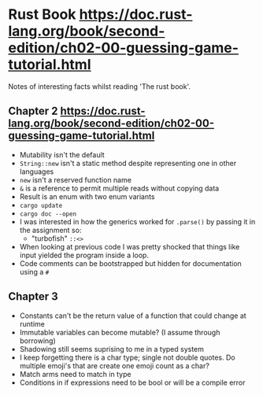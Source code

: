 # Rust Book https://doc.rust-lang.org/book/second-edition/ch02-00-guessing-game-tutorial.html

Notes of interesting facts whilst reading 'The rust book'.

## Chapter 2 https://doc.rust-lang.org/book/second-edition/ch02-00-guessing-game-tutorial.html

- Mutability isn't the default
- `String::new` isn't a static method despite representing one in other languages
- `new` isn't a reserved function name
- `&` is a reference to permit multiple reads without copying data
- Result is an enum with two enum variants
- `cargo update` 
- `cargo doc --open`
- I was interested in how the generics worked for `.parse()` by passing it in the assignment so:
  - "turbofish" `::<>`
- When looking at previous code I was pretty shocked that things like input yielded 
  the program inside a loop.
- Code comments can be bootstrapped but hidden for documentation using a `#`

## Chapter 3

- Constants can't be the return value of a function that could change at runtime
- Immutable variables can become mutable? (I assume through borrowing)
- Shadowing still seems suprising to me in a typed system
- I keep forgetting there is a char type; single not double quotes. Do multiple emoji's that are create one emoji count as a char?
- Match arms need to match in type
- Conditions in if expressions need to be bool or will be a compile error